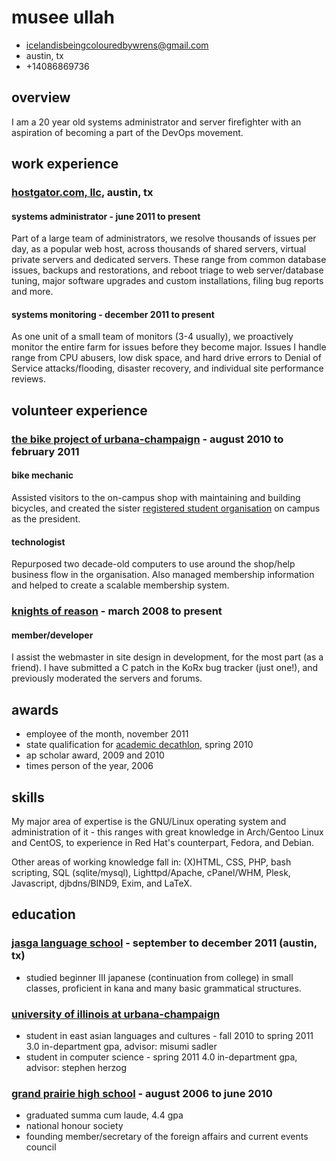 # musee ullah

- <icelandisbeingcolouredbywrens@gmail.com>
- austin, tx
- +14086869736

## overview

I am a 20 year old systems administrator and server firefighter with an aspiration of becoming a part of the DevOps movement.

## work experience

### [hostgator.com, llc][], austin, tx

#### systems administrator - june 2011 to present

Part of a large team of administrators, we resolve thousands of issues per day, as a popular web host, across thousands of shared servers, virtual private servers and dedicated servers. These range from common database issues, backups and restorations, and reboot triage to web server/database tuning, major software upgrades and custom installations, filing bug reports and more.

#### systems monitoring - december 2011 to present

As one unit of a small team of monitors (3-4 usually), we proactively monitor the entire farm for issues before they become major. Issues I handle range from CPU abusers, low disk space, and hard drive errors to Denial of Service attacks/flooding, disaster recovery, and individual site performance reviews.

## volunteer experience

### [the bike project of urbana-champaign][] - august 2010 to february 2011

#### bike mechanic

Assisted visitors to the on-campus shop with maintaining and building bicycles, and created the sister [registered student organisation][] on campus as the president.

#### technologist

Repurposed two decade-old computers to use around the shop/help business flow in the organisation. Also managed membership information and helped to create a scalable membership system.

### [knights of reason][] - march 2008 to present

#### member/developer

I assist the webmaster in site design in development, for the most part (as a friend). I have submitted a C patch in the KoRx bug tracker (just one!), and previously moderated the servers and forums.

## awards

- employee of the month, november 2011
- state qualification for [academic decathlon][], spring 2010
- ap scholar award, 2009 and 2010
- times person of the year, 2006

## skills

My major area of expertise is the GNU/Linux operating system and administration of it - this ranges with great knowledge in Arch/Gentoo Linux and CentOS, to experience in Red Hat's counterpart, Fedora, and Debian.

Other areas of working knowledge fall in: (X)HTML, CSS, PHP, bash scripting, SQL (sqlite/mysql), Lighttpd/Apache, cPanel/WHM, Plesk, Javascript, djbdns/BIND9, Exim, and LaTeX.

## education

### [jasga language school][] - september to december 2011 (austin, tx)

- studied beginner III japanese (continuation from college) in small classes, proficient in kana and many basic grammatical structures.

### [university of illinois at urbana-champaign][]

- student in east asian languages and cultures - fall 2010 to spring 2011
  3.0 in-department gpa, advisor: misumi sadler
- student in computer science - spring 2011
  4.0 in-department gpa, advisor: stephen herzog

### [grand prairie high school][] - august 2006 to june 2010

- graduated summa cum laude, 4.4 gpa
- national honour society
- founding member/secretary of the foreign affairs and current events council

[hostgator.com, llc]: http://www.hostgator.com
[university of illinois at urbana-champaign]: http://www.illinois.edu
[grand prairie high school]: http://gphs.gpisd.org
[the bike project of urbana-champaign]: http://thebikeproject.org
[registered student organisation]: http://www.union.uiuc.edu/involvement/rso
[knights of reason]: http://www.knightsofreason.net
[academic decathlon]: http://usad.org
[jasga language school]: http://www.jasga.org/news/announcements/fall-2011-japanese-language-program
